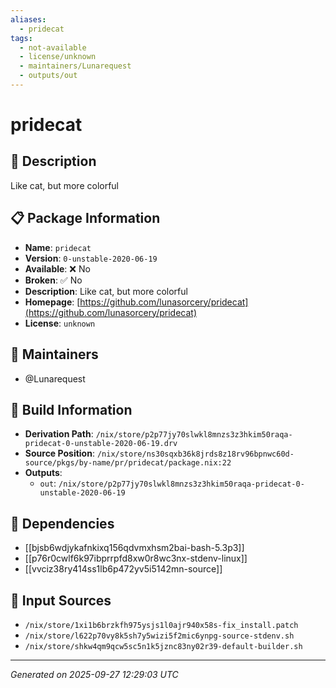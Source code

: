 ```yaml
---
aliases:
  - pridecat
tags:
  - not-available
  - license/unknown
  - maintainers/Lunarequest
  - outputs/out
---
```


# pridecat

## 📝 Description

Like cat, but more colorful

## 📋 Package Information

- **Name**: `pridecat`
- **Version**: `0-unstable-2020-06-19`
- **Available**: ❌ No
- **Broken**: ✅ No
- **Description**: Like cat, but more colorful
- **Homepage**: [https://github.com/lunasorcery/pridecat](https://github.com/lunasorcery/pridecat)
- **License**: `unknown`
## 👥 Maintainers

- @Lunarequest


## 🔧 Build Information

- **Derivation Path**: `/nix/store/p2p77jy70slwkl8mnzs3z3hkim50raqa-pridecat-0-unstable-2020-06-19.drv`
- **Source Position**: `/nix/store/ns30sqxb36k8jrds8z18rv96bpnwc60d-source/pkgs/by-name/pr/pridecat/package.nix:22`
- **Outputs**:
  - `out`:  `/nix/store/p2p77jy70slwkl8mnzs3z3hkim50raqa-pridecat-0-unstable-2020-06-19`

## 🔗 Dependencies

- [[bjsb6wdjykafnkixq156qdvmxhsm2bai-bash-5.3p3]]
- [[p76r0cwlf6k97ibprrpfd8xw0r8wc3nx-stdenv-linux]]
- [[vvciz38ry414ss1lb6p472yv5i5142mn-source]]

## 📁 Input Sources

- `/nix/store/1xi1b6brzkfh975ysjs1l0ajr940x58s-fix_install.patch`
- `/nix/store/l622p70vy8k5sh7y5wizi5f2mic6ynpg-source-stdenv.sh`
- `/nix/store/shkw4qm9qcw5sc5n1k5jznc83ny02r39-default-builder.sh`

---
*Generated on 2025-09-27 12:29:03 UTC*
